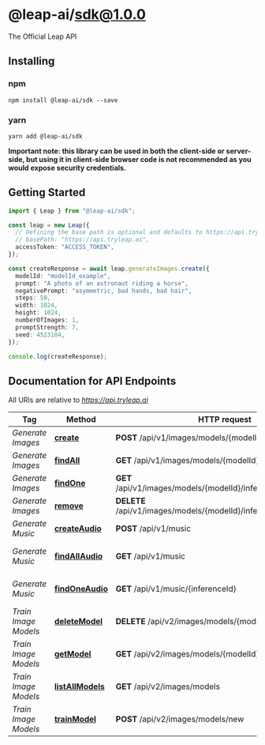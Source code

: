 # @leap-ai/sdk@1.0.0

The Official Leap API
## Installing

### npm
```
npm install @leap-ai/sdk --save
```

### yarn
```
yarn add @leap-ai/sdk
```

**Important note: this library can be used in both the client-side or server-side, but using it
in client-side browser code is not recommended as you would expose security credentials.**



## Getting Started

```typescript
import { Leap } from "@leap-ai/sdk";

const leap = new Leap({
  // Defining the base path is optional and defaults to https://api.tryleap.ai
  // basePath: "https://api.tryleap.ai",
  accessToken: "ACCESS_TOKEN",
});

const createResponse = await leap.generateImages.create({
  modelId: "modelId_example",
  prompt: "A photo of an astronaut riding a horse",
  negativePrompt: "asymmetric, bad hands, bad hair",
  steps: 50,
  width: 1024,
  height: 1024,
  numberOfImages: 1,
  promptStrength: 7,
  seed: 4523184,
});

console.log(createResponse);
```

## Documentation for API Endpoints

All URIs are relative to *https://api.tryleap.ai*

Tag | Method | HTTP request | Description
------------ | ------------- | ------------- | -------------
*Generate Images* | [**create**](docs/GenerateImagesApi.md#create) | **POST** /api/v1/images/models/{modelId}/inferences | Generate an Image
*Generate Images* | [**findAll**](docs/GenerateImagesApi.md#findAll) | **GET** /api/v1/images/models/{modelId}/inferences | List All Image Jobs
*Generate Images* | [**findOne**](docs/GenerateImagesApi.md#findOne) | **GET** /api/v1/images/models/{modelId}/inferences/{inferenceId} | Get Single Image Job
*Generate Images* | [**remove**](docs/GenerateImagesApi.md#remove) | **DELETE** /api/v1/images/models/{modelId}/inferences/{inferenceId} | Delete Image Job
*Generate Music* | [**createAudio**](docs/GenerateMusicApi.md#createAudio) | **POST** /api/v1/music | Generate Music
*Generate Music* | [**findAllAudio**](docs/GenerateMusicApi.md#findAllAudio) | **GET** /api/v1/music | List Music Generation Jobs
*Generate Music* | [**findOneAudio**](docs/GenerateMusicApi.md#findOneAudio) | **GET** /api/v1/music/{inferenceId} | Get a Music Generation Job
*Train Image Models* | [**deleteModel**](docs/TrainImageModelsApi.md#deleteModel) | **DELETE** /api/v2/images/models/{modelId} | Delete a Model
*Train Image Models* | [**getModel**](docs/TrainImageModelsApi.md#getModel) | **GET** /api/v2/images/models/{modelId} | Get a Single Model
*Train Image Models* | [**listAllModels**](docs/TrainImageModelsApi.md#listAllModels) | **GET** /api/v2/images/models | List All Models
*Train Image Models* | [**trainModel**](docs/TrainImageModelsApi.md#trainModel) | **POST** /api/v2/images/models/new | Train Model

